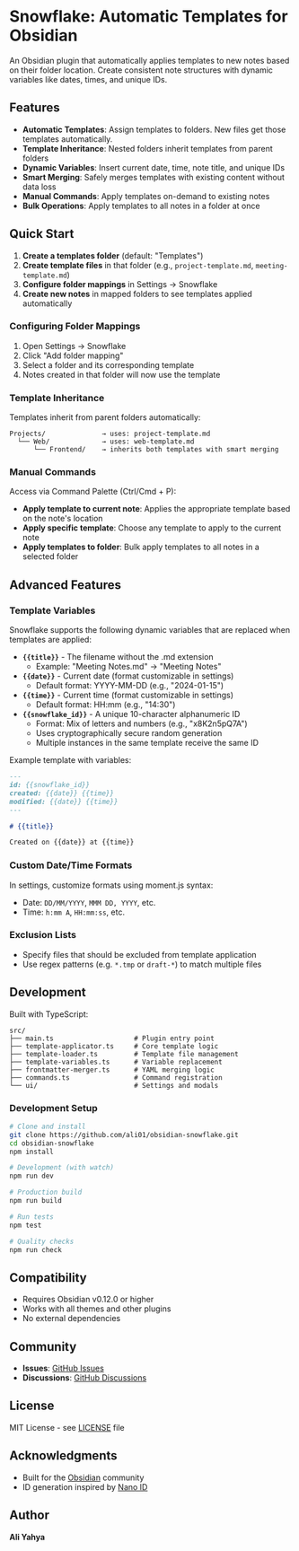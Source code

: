 # Snowflake: Automatic Templates for Obsidian

An Obsidian plugin that automatically applies templates to new notes based on their folder location. Create consistent note structures with dynamic variables like dates, times, and unique IDs.

## Features

- **Automatic Templates**: Assign templates to folders. New files get those templates automatically.
- **Template Inheritance**: Nested folders inherit templates from parent folders
- **Dynamic Variables**: Insert current date, time, note title, and unique IDs
- **Smart Merging**: Safely merges templates with existing content without data loss
- **Manual Commands**: Apply templates on-demand to existing notes
- **Bulk Operations**: Apply templates to all notes in a folder at once


## Quick Start

1. **Create a templates folder** (default: "Templates")
2. **Create template files** in that folder (e.g., `project-template.md`, `meeting-template.md`)
3. **Configure folder mappings** in Settings → Snowflake
4. **Create new notes** in mapped folders to see templates applied automatically

### Configuring Folder Mappings

1. Open Settings → Snowflake
2. Click "Add folder mapping"
3. Select a folder and its corresponding template
4. Notes created in that folder will now use the template

### Template Inheritance

Templates inherit from parent folders automatically:

```
Projects/              → uses: project-template.md
  └── Web/             → uses: web-template.md
      └── Frontend/    → inherits both templates with smart merging
```

### Manual Commands

Access via Command Palette (Ctrl/Cmd + P):

- **Apply template to current note**: Applies the appropriate template based on the note's location
- **Apply specific template**: Choose any template to apply to the current note
- **Apply templates to folder**: Bulk apply templates to all notes in a selected folder

## Advanced Features

### Template Variables

Snowflake supports the following dynamic variables that are replaced when templates are applied:

- **`{{title}}`** - The filename without the .md extension
  - Example: "Meeting Notes.md" → "Meeting Notes"
- **`{{date}}`** - Current date (format customizable in settings)
  - Default format: YYYY-MM-DD (e.g., "2024-01-15")
- **`{{time}}`** - Current time (format customizable in settings)
  - Default format: HH:mm (e.g., "14:30")
- **`{{snowflake_id}}`** - A unique 10-character alphanumeric ID
  - Format: Mix of letters and numbers (e.g., "x8K2n5pQ7A")
  - Uses cryptographically secure random generation
  - Multiple instances in the same template receive the same ID

Example template with variables:
```markdown
---
id: {{snowflake_id}}
created: {{date}} {{time}}
modified: {{date}} {{time}}
---

# {{title}}

Created on {{date}} at {{time}}
```

### Custom Date/Time Formats

In settings, customize formats using moment.js syntax:
- Date: `DD/MM/YYYY`, `MMM DD, YYYY`, etc.
- Time: `h:mm A`, `HH:mm:ss`, etc.

### Exclusion Lists

- Specify files that should be excluded from template application
- Use regex patterns (e.g. `*.tmp` or `draft-*`) to match multiple files

## Development

Built with TypeScript:

```
src/
├── main.ts                    # Plugin entry point
├── template-applicator.ts     # Core template logic
├── template-loader.ts         # Template file management
├── template-variables.ts      # Variable replacement
├── frontmatter-merger.ts      # YAML merging logic
├── commands.ts                # Command registration
└── ui/                        # Settings and modals
```

### Development Setup

```bash
# Clone and install
git clone https://github.com/ali01/obsidian-snowflake.git
cd obsidian-snowflake
npm install

# Development (with watch)
npm run dev

# Production build
npm run build

# Run tests
npm test

# Quality checks
npm run check
```

## Compatibility

- Requires Obsidian v0.12.0 or higher
- Works with all themes and other plugins
- No external dependencies

## Community

- **Issues**: [GitHub Issues](https://github.com/ali01/obsidian-snowflake/issues)
- **Discussions**: [GitHub Discussions](https://github.com/ali01/obsidian-snowflake/discussions)

## License

MIT License - see [LICENSE](LICENSE) file

## Acknowledgments

- Built for the [Obsidian](https://obsidian.md) community
- ID generation inspired by [Nano ID](https://github.com/ai/nanoid)

## Author

**Ali Yahya**
